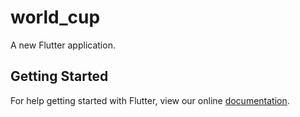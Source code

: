 # world_cup

A new Flutter application.

## Getting Started

For help getting started with Flutter, view our online
[documentation](https://flutter.io/).
